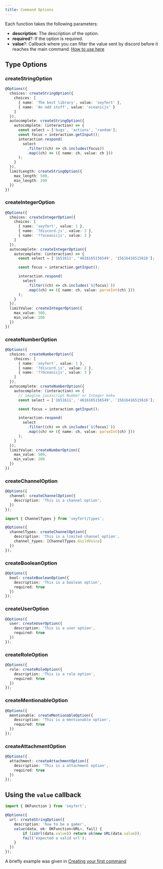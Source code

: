 ```yaml
---
title: Command Options
---
```


Each function takes the following parameters:
- **description**: The description of the option.
- **required**?: If the option is required.
- **value**?: Callback where you can filter the value sent by discord before it reaches the main command. [How to use here](#using-the-value-callback)
## Type Options

### createStringOption
```ts 
@Options({
  choices: createStringOption({
    choices: [
      { name: 'The best library', value: 'seyfert' },
      { name: 'An odd stuff', value: 'oceanicjs' }
    ]
  }),
  autocomplete: createStringOption({
    autocomplete: (interaction) => {
      const select = ['bugs', 'actions', 'random'];
      const focus = interaction.getInput();
      interaction.respond(
        select
          .filter((ch) => ch.includes(focus))
          .map((ch) => ({ name: ch, value: ch }))
      );
    }
  }),
  limitLength: createStringOption({
    max_length: 500,
    min_length: 200
  })
})
```
### createIntegerOption
```ts 
@Options({
  choices: createIntegerOption({
    choices: [
      { name: 'seyfert', value: 1 },
      { name: '?discord.js', value: 2 },
      { name: '??oceanicjs', value: 3 }
    ]
  }),
  autocomplete: createIntegerOption({
    autocomplete: (interaction) => {
      const select = ['1651611', '4616165156549', '15616416515616'];

      const focus = interaction.getInput();

      interaction.respond(
        select
          .filter((ch) => ch.includes(`${focus}`))
          .map((ch) => ({ name: ch, value: parseInt(ch) }))
      );
    }
  }),
  limitValue: createIntegerOption({
    max_value: 500,
    min_value: 200
  })
})
```
### createNumberOption
```ts 
@Options({
  choices: createNumberOption({
    choices: [
      { name: 'seyfert', value: 1 },
      { name: '?discord.js', value: 2 },
      { name: '??Oceanicjs', value: 3 }
    ]
  }),
  autocomplete: createNumberOption({
    autocomplete: (interaction) => {
      // imagine javascript Number or Integer kekw
      const select = ['1651611', '4616165156549', '15616416515616'];

      const focus = interaction.getInput();

      interaction.respond(
        select
          .filter((ch) => ch.includes(`${focus}`))
          .map((ch) => ({ name: ch, value: parseInt(ch) }))
      );
    }
  }),
  limitValue: createNumberOption({
    max_value: 500,
    min_value: 200
  })
})
```
### createChannelOption
```ts {2-4,7,10-13} 
@Options({
  channel: createChannelOption({
    description: 'This is a channel option',
  })
});

import { ChannelTypes } from 'seyfert/types';

@Options({
  channelTypes: createChannelOption({
    description: 'This is a limited channel option',
    channel_types: [ChannelTypes.GuildVoice]
  })
});
```
### createBooleanOption
```ts {2-5} 
@Options({
  bool: createBooleanOption({
    description: 'This is a boolean option',
    required: true
  })
});
```
### createUserOption
```ts {2-5} 
@Options({
  user: createUserOption({
    description: 'This is a user option',
    required: true
  })
});
```
### createRoleOption
```ts {2-5} 
@Options({
  role: createRoleOption({
    description: 'This is a role option',
    required: true
  })
});
```
### createMentionableOption
```ts {2-5} 
@Options({
  mentionable: createMentionableOption({
    description: 'This is a mentionable option',
    required: true
  })
});
```
### createAttachmentOption
```ts {2-5} 
@Options({
  attachment: createAttachmentOption({
    description: 'This is a attachment option',
    required: true
  })
});
```
## Using the `value` callback

```ts ins={1} {6-9}
import { OKFunction } from 'seyfert';

@Options({
  url: createStringOption({
    description: 'how to be a gamer',
    value(data, ok: OKFunction<URL>, fail) {
        if (isUrl(data.value)) return ok(new URL(data.value));
        fail('expected a valid url');
    }
  })
});
```

A briefly example was given in [Creating your first command](/guides/first-command#using-options)